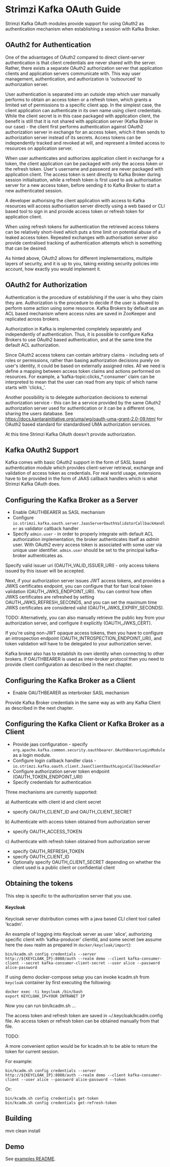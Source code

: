 Strimzi Kafka OAuth Guide
=========================


Strimzi Kafka OAuth modules provide support for using OAuth2 as authentication mechanism when establishing a session with Kafka Broker.


OAuth2 for Authentication
-------------------------

One of the advantages of OAuth2 compared to direct client-server authentication is that client credentials are never shared with the server. Rather, 
there exists a separate OAuth2 authorization server that application clients and application servers communicate with. This way user management, 
authentication, and authorization is 'outsourced' to authorization server.  

User authentication is separated into an outside step which user manually performs to obtain an access token or a refresh token, which grants a 
limited set of permissions to a specific client app. In the simplest case, the client application can authenticate in its own name using client 
credentials. While the client secret is in this case packaged with application client, the benefit is still that it is not shared with application 
server (Kafka Broker in our case) - the client first performs authentication against OAuth2 authorization server in exchange for an access token, 
which it then sends to authorization server instead of its secrets. Access tokens can be independently tracked and revoked at will, and represent a 
limited access to resources on application server.

When user authenticates and authorizes application client in exchange for a token, the client application can be packaged with only the access token
or the refresh token. User's username and password are never packaged with application client. The access token is sent directly to Kafka Broker 
during session initialisation, while a refresh token is first used to ask authorisation server for a new access token, before sending it to Kafka 
Broker to start a new authenticated session.

A developer authorising the client application with access to Kafka resources will access authorisation server directly using a web 
based or CLI based tool to sign in and provide access token or refresh token for application client.


When using refresh tokens for authentication the retrieved access tokens can be relatively short-lived which puts a time limit on potential abuse 
of a leaked access token. Repeated exchanges with authorisation server also provide centralised tracking of authentication attempts which is 
something that can be desired.

As hinted above, OAuth2 allows for different implementations, multiple layers of security, and it is up to you, taking existing security policies 
into account, how exactly you would implement it.


OAuth2 for Authorization
------------------------
Authentication is the procedure of establishing if the user is who they claim they are. Authorization is the procedure to decide if the user is 
allowed to perform some action using some resource. Kafka Brokers by default use an ACL based mechanism where access rules are saved in ZooKeeper 
and replicated across brokers. 

Authorization in Kafka is implemented completely separately and independently of authentication. Thus, it is possible to configure Kafka Brokers 
to use OAuth2 based authentication, and at the same time the default ACL authorization. 

Since OAuth2 access tokens can contain arbitrary claims - including sets of roles or permissions, rather than basing authorization decisions purely 
on user's identity, it could be based on externally assigned roles. All we need is define a mapping between access token claims and actions performed 
on resources. For example, a 'kafka-topic:clicks_*:consumer' claim can be interpreted to mean that the user can read from any topic of which name 
starts with 'clicks_'.

Another possibility is to delegate authorization decisions to external authorization service - this can be a service provided by the same 
OAuth2 authorization server used for authentication or it can be a different one, sharing the users database. 
See https://docs.kantarainitiative.org/uma/wg/oauth-uma-grant-2.0-09.html for OAuth2 based standard for standardised UMA authorization services.

At this time Strimzi Kafka OAuth doesn't provide authorization.



Kafka OAuth2 Support
--------------------
Kafka comes with basic OAuth2 support in the form of SASL based authentication module which provides client-server retrieval, exchange and validation 
of access token as credentials. For real world usage, extensions have to be provided in the form of JAAS callback handlers which is what Strimzi Kafka 
OAuth does.


Configuring the Kafka Broker as a Server
----------------------------------------
- Enable OAUTHBEARER as SASL mechanism
- Configure `io.strimzi.kafka.oauth.server.JaasServerOauthValidatorCallbackHandler` as validator callback handler
- Specify `admin.user` - in order to properly integrate with default ACL authorization implementation, the broker authenticates itself as _admin_ user.
With OAuth2 every access token is associated with some user via unique user identifier. `admin.user` should be set to the principal kafka-broker 
authenticates as. 

Specify valid issuer uri (OAUTH_VALID_ISSUER_URI) - only access tokens issued by this issuer will be accepted.

Next, if your authorization server issues JWT access tokens, and provides a JWKS certificates endpoint, you can configure that for fast local token 
validation (OAUTH_JWKS_ENDPOINT_URI). You can control how often JWKS certificates are refreshed by setting OAUTH_JWKS_REFRESH_SECONDS, and you can set
the maximum time JWKS certificates are considered valid (OAUTH_JWKS_EXPIRY_SECONDS).

TODO: Alternatively, you can also manually retrieve the public key from your authorization server, and configure it explicitly (OAUTH_JWKS_CERT).


If you're using non-JWT opaque access tokens, then you have to configure an introspection endpoint (OAUTH_INTROSPECTION_ENDPOINT_URI), and token 
validation will have to be delegated to your authorization server.

Kafka broker also has to establish its own identity when connecting to other brokers. If OAUTHBEARER is used as inter-broker protocol then you need
to provide client configuration as described in the next chapter.


Configuring the Kafka Broker as a Client
----------------------------------------
- Enable OAUTHBEARER as interbroker SASL mechanism

Provide Kafka Broker credentials in the same way as with any Kafka Client as described in the next chapter.


Configuring the Kafka Client or Kafka Broker as a Client
--------------------------------------------------------
- Provide jaas configuration - specify `org.apache.kafka.common.security.oauthbearer.OAuthBearerLoginModule` as a login module.
- Configure login callback handler class - `io.strimzi.kafka.oauth.client.JaasClientOauthLoginCallbackHandler`
- Configure authorization server token endpoint (OAUTH_TOKEN_ENDPOINT_URI)
- Specify credentials for authentication

Three mechanisms are currently supported:

a) Authenticate with client id and client secret
  - specify OAUTH_CLIENT_ID and OAUTH_CLIENT_SECRET
  
b) Authenticate with access token obtained from authorization server 
  - specify OAUTH_ACCESS_TOKEN

c) Authenticate with refresh token obtained from authorization server
  - specify OAUTH_REFRESH_TOKEN
  - specify OAUTH_CLIENT_ID
  - Optionally specify OAUTH_CLIENT_SECRET depending on whether the client used is a public client or confidential client



Obtaining the tokens
--------------------

This step is specific to the authorization server that you use. 

#### Keycloak


Keycloak server distribution comes with a java based CLI client tool called 'kcadm'.

An example of logging into Keycloak server as user 'alice', authorizing specific client with 'kafka-producer' clientId, and some secret (we assume 
here the `demo` realm as prepared in `docker/keycloak/import`):


    bin/kcadm.sh config credentials --server http://${KEYCLOAK_IP}:8080/auth --realm demo --client kafka-consumer-client --secret kafka-consumer-client-secret --user alice --password alice-password

If using demo docker-compose setup you can invoke kcadm.sh from `keycloak` container by first executing the following:

    docker exec -ti keycloak /bin/bash
    export KEYCLOAK_IP=YOUR INTRANET IP
    
Now you can run bin/kcadm.sh ...

The access token and refresh token are saved in ~/.keycloak/kcadm.config file. An access token or refresh token can be obtained manually from that file.


TODO:

A more convenient option would be for kcadm.sh to be able to return the token for current session.

For example:

    bin/kcadm.sh config credentials --server http://${KEYCLOAK_IP}:8080/auth --realm demo --client kafka-consumer-client --user alice --password alice-password --token


Or:

    bin/kcadm.sh config credentials get-token
    bin/kcadm.sh config credentials get-refresh-token




Building
--------

mvn clean install


Demo
----

See [examples README](examples/README.md).